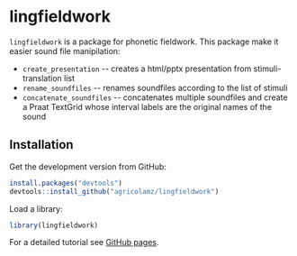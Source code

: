 # lingfieldwork

`lingfieldwork` is a package for phonetic fieldwork. This package make it easier sound file manipilation:

* `create_presentation` -- creates a html/pptx presentation from stimuli-translation list
* `rename_soundfiles` -- renames soundfiles according to the list of stimuli
* `concatenate_soundfiles` -- concatenates multiple soundfiles and create a Praat TextGrid whose interval labels are the original names of the sound

## Installation

Get the development version from GitHub:
```R
install.packages("devtools")
devtools::install_github("agricolamz/lingfieldwork")
```
Load a library:
```R
library(lingfieldwork)
```

For a detailed tutorial see [GitHub pages](https://agricolamz.github.io/lingfieldwork/).
